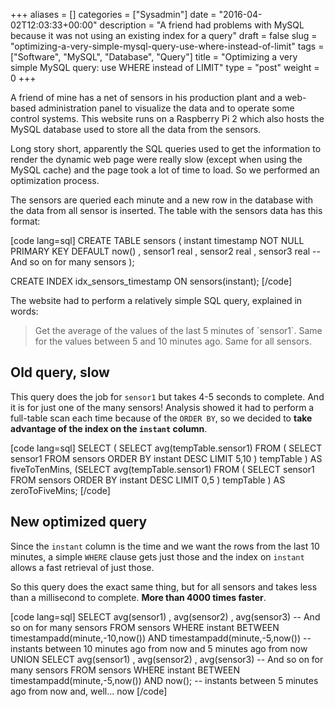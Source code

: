 +++
aliases      = []
categories   = ["Sysadmin"]
date         = "2016-04-02T12:03:33+00:00"
description  = "A friend had problems with MySQL because it was not using an existing index for a query"
draft        = false
slug         = "optimizing-a-very-simple-mysql-query-use-where-instead-of-limit"
tags         = ["Software", "MySQL", "Database", "Query"]
title        = "Optimizing a very simple MySQL query: use WHERE instead of LIMIT"
type         = "post"
weight       = 0
+++

A friend of mine has a net of sensors in his production plant and a web-based administration panel to visualize the data and to operate some control systems. This website runs on a Raspberry Pi 2 which also hosts the MySQL database used to store all the data from the sensors.

Long story short, apparently the SQL queries used to get the information to render the dynamic web page were really slow (except when using the MySQL cache) and the page took a lot of time to load. So we performed an optimization process.

The sensors are queried each minute and a new row in the database with the data from all sensor is inserted. The table with the sensors data has this format:

[code lang=sql]
CREATE TABLE sensors (
    instant timestamp NOT NULL PRIMARY KEY DEFAULT now()
  , sensor1 real
  , sensor2 real
  , sensor3 real
  -- And so on for many sensors
    );

CREATE INDEX idx_sensors_timestamp
    ON sensors(instant);
[/code]

The website had to perform a relatively simple SQL query, explained in words:



<blockquote>
  Get the average of the values of the last 5 minutes of `sensor1`. Same for the values between 5 and 10 minutes ago. Same for all sensors.
</blockquote>





## Old query, slow



This query does the job for `sensor1` but takes 4-5 seconds to complete. And it is for just one of the many sensors! Analysis showed it had to perform a full-table scan each time because of the `ORDER BY`, so we decided to **take advantage of the index on the `instant` column**.

[code lang=sql]
SELECT (
    SELECT avg(tempTable.sensor1)
        FROM (
            SELECT sensor1
                FROM sensors
                ORDER BY instant DESC
                LIMIT 5,10
        ) tempTable
    ) AS fiveToTenMins,
    (SELECT avg(tempTable.sensor1)
        FROM (
            SELECT sensor1
                FROM sensors
                ORDER BY instant DESC
                LIMIT 0,5
        ) tempTable
    ) AS zeroToFiveMins;
[/code]



## New optimized query



Since the `instant` column is the time and we want the rows from the last 10 minutes, a simple `WHERE` clause gets just those and the index on `instant` allows a fast retrieval of just those.

So this query does the exact same thing, but for all sensors and takes less than a millisecond to complete. **More than 4000 times faster**.

[code lang=sql]
SELECT avg(sensor1)
    ,  avg(sensor2)
    ,  avg(sensor3)
    -- And so on for many sensors
    FROM sensors
    WHERE instant BETWEEN timestampadd(minute,-10,now()) AND timestampadd(minute,-5,now())
    -- instants between 10 minutes ago from now and 5 minutes ago from now
UNION
SELECT avg(sensor1)
    ,  avg(sensor2)
    ,  avg(sensor3)
    -- And so on for many sensors
    FROM sensors
    WHERE instant BETWEEN timestampadd(minute,-5,now()) AND now();
    -- instants between 5 minutes ago from now and, well... now
[/code]
